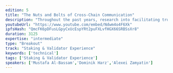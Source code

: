 ```yaml
---
edition: 5
title: "The Nuts and Bolts of Cross-Chain Communication"
description: "Throughout the past years, research into facilitating trustless cross-chain communication has resulted in the proposal of numerous concepts and mechanisms. However, to this date, the work is scattered across blog posts, scientific papers and code. The goal of this workshop is to provide an overview of the fundamentals of cross-chain communication, especially in cross-ledger exchanges and sharding. Our goal is that participants understand the differences between trusted/custodial and trustless/non-custodial approaches, and the challenges we face today.We split the workshop into 2 parts:Theory: Overview: motivation, challenges and different approaches and use cases. Focus on (i) cross-ledger exchanges (atomic swaps and cryptocurrency-backed assets), and (ii) sharding, (different proposals and how they handle cross-shard transfers). Two technical deep dives: chain relays and data availability / fraud proofsPractice:  Interactive coding workshop: participants build their own Bitcoin chain relay. We provide Solidity code with missing code snippets and help participants find the correct solution. In the end, we present our example implementation and discuss the approaches found by workshop participants.  People who do not wish to code or are unfamiliar with Solidity: interactive walk-though for the BTC Relay implementation + detailed discussion of possible attacks to foster adversarial thinking."
youtubeUrl: "https://www.youtube.com/embed/Ndwm4o4F6Xk"
ipfsHash: "QmcFK6pDFusLGpyCxUcEspYRt2puFXLvfHGX66SRBSsXr8"
duration: 3125
expertise: "intermediate"
type: "Breakout"
track: "Staking & Validator Experience"
keywords: ['technical']
tags: ['Staking & Validator Experience']
speakers: ['Mustafa Al-Bassam','Dominik Harz','Alexei Zamyatin']
---
```

